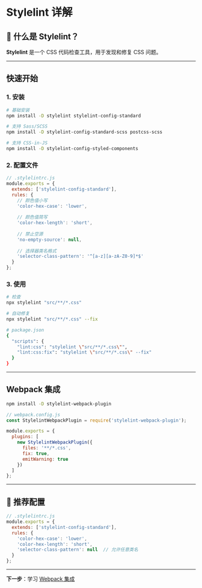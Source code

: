 # Stylelint 详解

## 📖 什么是 Stylelint？

**Stylelint** 是一个 CSS 代码检查工具，用于发现和修复 CSS 问题。

---

## 快速开始

### 1. 安装

```bash
# 基础安装
npm install -D stylelint stylelint-config-standard

# 支持 Sass/SCSS
npm install -D stylelint-config-standard-scss postcss-scss

# 支持 CSS-in-JS
npm install -D stylelint-config-styled-components
```

### 2. 配置文件

```javascript
// .stylelintrc.js
module.exports = {
  extends: ['stylelint-config-standard'],
  rules: {
    // 颜色值小写
    'color-hex-case': 'lower',
    
    // 颜色值简写
    'color-hex-length': 'short',
    
    // 禁止空源
    'no-empty-source': null,
    
    // 选择器类名格式
    'selector-class-pattern': '^[a-z][a-zA-Z0-9]*$'
  }
};
```

### 3. 使用

```bash
# 检查
npx stylelint "src/**/*.css"

# 自动修复
npx stylelint "src/**/*.css" --fix

# package.json
{
  "scripts": {
    "lint:css": "stylelint \"src/**/*.css\"",
    "lint:css:fix": "stylelint \"src/**/*.css\" --fix"
  }
}
```

---

## Webpack 集成

```bash
npm install -D stylelint-webpack-plugin
```

```javascript
// webpack.config.js
const StylelintWebpackPlugin = require('stylelint-webpack-plugin');

module.exports = {
  plugins: [
    new StylelintWebpackPlugin({
      files: '**/*.css',
      fix: true,
      emitWarning: true
    })
  ]
};
```

---

## 🎯 推荐配置

```javascript
// .stylelintrc.js
module.exports = {
  extends: ['stylelint-config-standard'],
  rules: {
    'color-hex-case': 'lower',
    'color-hex-length': 'short',
    'selector-class-pattern': null  // 允许任意类名
  }
};
```

---

**下一步**：学习 [Webpack 集成](./04-webpack-integration.md)

